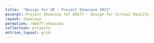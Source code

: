 ```yaml
---
title:  "Design for VR - Project Showcase 2021"
excerpt: Project Showcase for DE677 - Design for Virtual Reality
layout: showcase
permalink: /de677-showcase
collection: projects
entries_layout: grid
---
```


